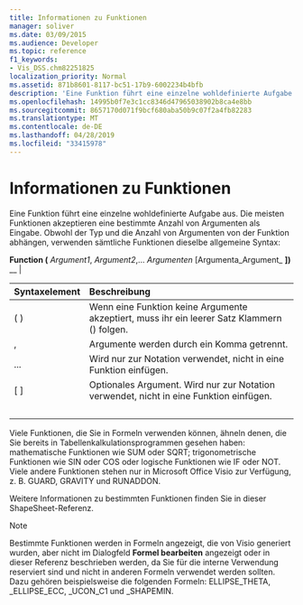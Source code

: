 ```yaml
---
title: Informationen zu Funktionen
manager: soliver
ms.date: 03/09/2015
ms.audience: Developer
ms.topic: reference
f1_keywords:
- Vis_DSS.chm82251825
localization_priority: Normal
ms.assetid: 871b8601-8117-bc51-17b9-6002234b4bfb
description: 'Eine Funktion führt eine einzelne wohldefinierte Aufgabe aus. Die meisten Funktionen akzeptieren eine bestimmte Anzahl von Argumenten als Eingabe. Obwohl der Typ und die Anzahl von Argumenten von der Funktion abhängen, verwenden sämtliche Funktionen dieselbe allgemeine Syntax:'
ms.openlocfilehash: 14995b0f7e3c1cc8346d47965038902b8ca4e8bb
ms.sourcegitcommit: 8657170d071f9bcf680aba50b9c07f2a4fb82283
ms.translationtype: MT
ms.contentlocale: de-DE
ms.lasthandoff: 04/28/2019
ms.locfileid: "33415978"
---
```

# <a name="about-functions"></a>Informationen zu Funktionen

Eine Funktion führt eine einzelne wohldefinierte Aufgabe aus. Die meisten Funktionen akzeptieren eine bestimmte Anzahl von Argumenten als Eingabe. Obwohl der Typ und die Anzahl von Argumenten von der Funktion abhängen, verwenden sämtliche Funktionen dieselbe allgemeine Syntax:
  
 **Function (** _Argument1_, _Argument2_,...  _Argumenten_ [Argumenta_Argument_ **])** __ |  
  
|**Syntaxelement**|**Beschreibung**|
|:-----|:-----|
| ( )  <br/> | Wenn eine Funktion keine Argumente akzeptiert, muss ihr ein leerer Satz Klammern () folgen.  <br/> |
| ,  <br/> | Argumente werden durch ein Komma getrennt.  <br/> |
| ...  <br/> | Wird nur zur Notation verwendet, nicht in eine Funktion einfügen.  <br/> |
| [ ]  <br/> | Optionales Argument. Wird nur zur Notation verwendet, nicht in eine Funktion einfügen.  <br/> |
| |  <br/> | Eine Auswahl; Sie können _Argumenta_ oder _Argument_angeben. Wird nur zur Notation verwendet, nicht in eine Funktion einfügen.  <br/> |
   
Viele Funktionen, die Sie in Formeln verwenden können, ähneln denen, die Sie bereits in Tabellenkalkulationsprogrammen gesehen haben: mathematische Funktionen wie SUM oder SQRT; trigonometrische Funktionen wie SIN oder COS oder logische Funktionen wie IF oder NOT. Viele andere Funktionen stehen nur in Microsoft Office Visio zur Verfügung, z. B. GUARD, GRAVITY und RUNADDON.
  
Weitere Informationen zu bestimmten Funktionen finden Sie in dieser ShapeSheet-Referenz.
  
> [!NOTE]
>  Bestimmte Funktionen werden in Formeln angezeigt, die von Visio generiert wurden, aber nicht im Dialogfeld **Formel bearbeiten** angezeigt oder in dieser Referenz beschrieben werden, da Sie für die interne Verwendung reserviert sind und nicht in anderen Formeln verwendet werden sollten. Dazu gehören beispielsweise die folgenden Formeln: ELLIPSE_THETA, _ELLIPSE_ECC, _UCON_C1 und _SHAPEMIN. 
  

